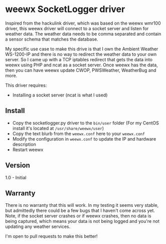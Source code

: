 # weewx SocketLogger driver

Inspired from the hackulink driver, which was based on the weewx wmr100 driver, this weewx driver will connect to a socket server and listen for weather data. The weather data needs to be comma separated and contain a sensor schema that matches the database.

My specific use case to make this drive is that I own the Ambient Weather WS-1200-IP and there is no way to redirect the weather data to your own server. So I came up with a TCP iptables redirect that gets the data into weewx using PHP and ncat as a socket server. Once weewx has the data, then you can have weewx update CWOP, PWSWeather, WeatherBug and more. 

This driver requires:
- Installing a socket server (ncat is what I used)

## Install
- Copy the socketlogger.py driver to the `bin/user` folder (For my CentOS install it's located at `/usr/share/weewx/user`)
- Copy the text blurb from the `weewx.conf` here to your `weewx.conf`
- Modify the configuration in `weewx.conf` to update the IP and hardware description
- Restart weewx

## Version
1.0 - Initial

## Warranty

There is no warranty that this will work. In my testing it seems very stable, but admittedly there could be a few bugs that I haven't come across yet. Note, if the socket server crashes or if weewx crashes, then no data is being captured, which means your data is not being logged and you're not updating any weather services. 

I'm open to pull requests to make this better!
